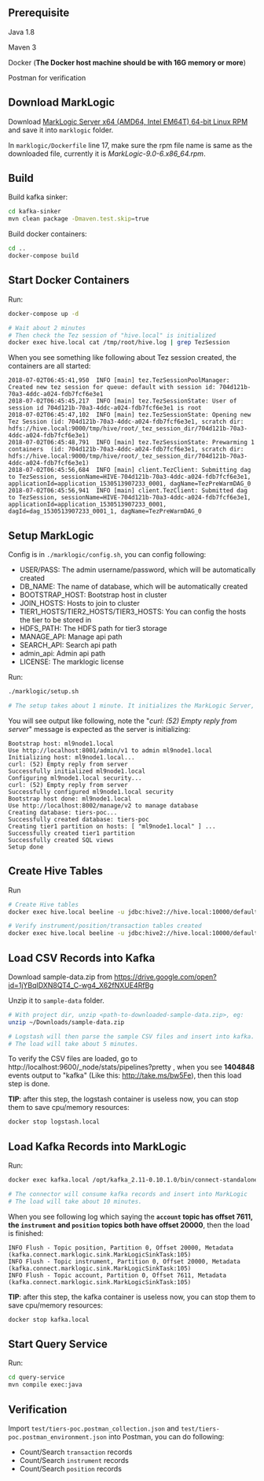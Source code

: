 ## Prerequisite

Java 1.8

Maven 3

Docker (**The Docker host machine should be with 16G memory or more**)

Postman for verification

## Download MarkLogic

Download [MarkLogic Server x64 (AMD64, Intel EM64T) 64-bit Linux RPM](https://developer.marklogic.com/products) and save it into `marklogic` folder.

In `marklogic/Dockerfile`  line 17, make sure the rpm file name is same as the downloaded file, currently it is *MarkLogic-9.0-6.x86_64.rpm*.



## Build

Build kafka sinker:

```bash
cd kafka-sinker
mvn clean package -Dmaven.test.skip=true
```

Build docker containers:

```bash
cd ..
docker-compose build
```



## Start Docker Containers

Run:

```bash
docker-compose up -d

# Wait about 2 minutes
# Then check the Tez session of "hive.local" is initialized
docker exec hive.local cat /tmp/root/hive.log | grep TezSession
```



When you see something like following about Tez session created, the containers are all started:

```properties
2018-07-02T06:45:41,950  INFO [main] tez.TezSessionPoolManager: Created new tez session for queue: default with session id: 704d121b-70a3-4ddc-a024-fdb7fcf6e3e1
2018-07-02T06:45:45,217  INFO [main] tez.TezSessionState: User of session id 704d121b-70a3-4ddc-a024-fdb7fcf6e3e1 is root
2018-07-02T06:45:47,102  INFO [main] tez.TezSessionState: Opening new Tez Session (id: 704d121b-70a3-4ddc-a024-fdb7fcf6e3e1, scratch dir: hdfs://hive.local:9000/tmp/hive/root/_tez_session_dir/704d121b-70a3-4ddc-a024-fdb7fcf6e3e1)
2018-07-02T06:45:48,791  INFO [main] tez.TezSessionState: Prewarming 1 containers  (id: 704d121b-70a3-4ddc-a024-fdb7fcf6e3e1, scratch dir: hdfs://hive.local:9000/tmp/hive/root/_tez_session_dir/704d121b-70a3-4ddc-a024-fdb7fcf6e3e1)
2018-07-02T06:45:56,684  INFO [main] client.TezClient: Submitting dag to TezSession, sessionName=HIVE-704d121b-70a3-4ddc-a024-fdb7fcf6e3e1, applicationId=application_1530513907233_0001, dagName=TezPreWarmDAG_0
2018-07-02T06:45:56,941  INFO [main] client.TezClient: Submitted dag to TezSession, sessionName=HIVE-704d121b-70a3-4ddc-a024-fdb7fcf6e3e1, applicationId=application_1530513907233_0001, dagId=dag_1530513907233_0001_1, dagName=TezPreWarmDAG_0
```



## Setup MarkLogic

Config is in `./marklogic/config.sh`, you can config following:

- USER/PASS: The admin username/password, which will be automatically created
- DB_NAME: The name of database, which will be automatically created
- BOOTSTRAP_HOST: Bootstrap host in cluster
- JOIN_HOSTS: Hosts to join to cluster
- TIER1_HOSTS/TIER2_HOSTS/TIER3_HOSTS: You can config the hosts the tier to be stored in
- HDFS_PATH: The HDFS path for tier3 storage
- MANAGE_API: Manage api path
- SEARCH_API: Search api path
- admin_api: Admin api path
- LICENSE: The marklogic license



Run:

```bash
./marklogic/setup.sh

# The setup takes about 1 minute. It initializes the MarkLogic Server, creates a new database and SQL views.
```

You will see output like following, note the "*curl: (52) Empty reply from server*" message is expected as the server is initializing:

```properties
Bootstrap host: ml9node1.local
Use http://localhost:8001/admin/v1 to admin ml9node1.local
Initializing host: ml9node1.local...
curl: (52) Empty reply from server
Successfully initialized ml9node1.local
Configuring ml9node1.local security...
curl: (52) Empty reply from server
Successfully configured ml9node1.local security
Bootstrap host done: ml9node1.local
Use http://localhost:8002/manage/v2 to manage database
Creating database: tiers-poc...
Successfully created database: tiers-poc
Creating tier1 partition on hosts: [ "ml9node1.local" ] ...
Successfully created tier1 partition
Successfully created SQL views
Setup done
```



## Create Hive Tables

Run

```bash
# Create Hive tables
docker exec hive.local beeline -u jdbc:hive2://hive.local:10000/default -f /tmp/tables.sql

# Verify instrument/position/transaction tables created
docker exec hive.local beeline -u jdbc:hive2://hive.local:10000/default -e "show tables"

```



## Load CSV Records into Kafka

Download sample-data.zip from https://drive.google.com/open?id=1jYBqIDXN8QT4_C-wg4_X62fNXUE4RfBg

Unzip it to `sample-data` folder. 

```bash
# With project dir, unzip <path-to-downloaded-sample-data.zip>, eg:
unzip ~/Downloads/sample-data.zip

# Logstash will then parse the sample CSV files and insert into kafka.
# The load will take about 5 minutes.
```



To verify the CSV files are loaded, go to http://localhost:9600/_node/stats/pipelines?pretty , when you see **1404848** events output to "kafka" (Like this: http://take.ms/bw5Fe), then this load step is done. 



**TIP**: after this step, the logstash container is useless now, you can stop them to save cpu/memory resources:

```bash
docker stop logstash.local
```



## Load Kafka Records into MarkLogic

Run:

```bash
docker exec kafka.local /opt/kafka_2.11-0.10.1.0/bin/connect-standalone.sh /config/kafka-connect-standalone.properties /config/kafka-sink.properties

# The connector will consume kafka records and insert into MarkLogic
# The load will take about 10 minutes.
```



When you see following log which saying the **`account` topic has offset 7611, the `instrument` and `position` topics both have offset 20000**, then the load is finished:

```properties
INFO Flush - Topic position, Partition 0, Offset 20000, Metadata  (kafka.connect.marklogic.sink.MarkLogicSinkTask:105)
INFO Flush - Topic instrument, Partition 0, Offset 20000, Metadata  (kafka.connect.marklogic.sink.MarkLogicSinkTask:105)
INFO Flush - Topic account, Partition 0, Offset 7611, Metadata  (kafka.connect.marklogic.sink.MarkLogicSinkTask:105)
```



**TIP**: after this step, the kafka container is useless now, you can stop them to save cpu/memory resources:

```bash
docker stop kafka.local
```



## Start Query Service

Run:

```bash
cd query-service
mvn compile exec:java
```



## Verification



Import `test/tiers-poc.postman_collection.json` and  `test/tiers-poc.postman_environment.json` into Postman, you can do following:

- Count/Search `transaction` records
- Count/Search `instrument` records
- Count/Search `position` records

